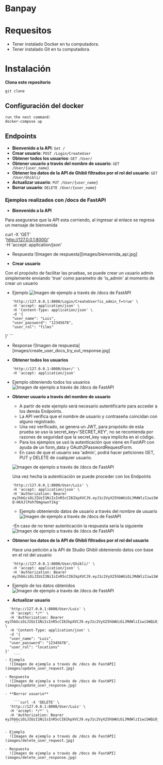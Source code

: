 # Banpay

# Requesitos
- Tener instalado Docker en tu computadora.
- Tener instalado Git en tu computadora.

# Instalación
**Clona este repositorio**

    git clone 

## Configuración del docker

    run the next command:
    docker-compose up

## Endpoints

- **Bienvenido a la API**: `Get /`
- **Crear usuario**: `POST /Login/CreateUser`
- **Obtener todos los usuarios**: `GET /User/`
- **Obtener usuario a través del nombre de usuario**: `GET /User/{user_name}`
- **Obtener los datos de la API de Ghibli filtrados por el rol del usuario**: `GET /User/Ghibli/`
- **Actualizar usuario**: `PUT /User/{user_name}`
- **Borrar usuario**: `DELETE /User/{user_name}`

### Ejemplos realizados con /docs de FastAPI

- **Bienvenido a la API**

Para asegurarse que la API esta corriendo, al ingresar al enlace se regresa un mensaje de bienvenida

   curl -X 'GET' \
  'http://127.0.0.1:8000/' \
  -H 'accept: application/json'

- Respuesta
    ![Imagen de respuesta][images/bienvenida_api.jpg]

- **Crear usuario**

Con el propósito de facilitar las pruebas, se puede crear un usuario admin simplemente enviando 'true' como parametro de 'is_admin' al momento de crear un usuario


- Ejemplo 
  ![Imagen de ejemplo a través de /docs de FastAPI](images/create_user_docs_try_out.jpg)

    ```curl -X 'POST' \
  'http://127.0.0.1:8000/Login/CreateUser?is_admin_f=true' \
  -H 'accept: application/json' \
  -H 'Content-Type: application/json' \
  -d '{
  "user_name": "Luis",
  "user_password": "12345678",
  "user_rol": "films"
}'
    ```
- Response
    ![Imagen de respuesta][images/create_user_docs_try_out_response.jpg]


- **Obtener todos los usuarios**

    
    ```curl -X 'GET' \
  'http://127.0.0.1:8000/User/' \
  -H 'accept: application/json'
    ```
  
- Ejemplo obteniendo todos los usuarios
  ![Imagen de ejemplo a través de /docs de FastAPI](images/response_get_all_users.jpg)

- **Obtener usuario a través del nombre de usuario**

    - A partir de este ejemplo será necesario autentificarte para acceder a los demás Endpoints.
    - La API verifica que el nombre de usuario y contraseña coincidan con alguno registrado.
    - Una vez verificado, se genera un JWT, para propósito de esta prueba se uso la secret_key='SECRET_KEY', no se recomienda por razones de seguridad que la secret_key vaya implicita en el código.
    - Para los ejemplos se usó la autenticación que viene en FastAPI con ayuda de un form_data y OAuth2PasswordRequestForm.
    - En caso de que el usuario sea 'admin', podrá hacer peticiones GET, PUT y DELETE de cualquier usuario.
    
    ![Imagen de ejemplo a través de /docs de FastAPI](images/authorization_form_data_fastapi.jpg) 

    Una vez hecha la autenticación se puede proceder con los Endpoints

    ```curl -X 'GET' \
  'http://127.0.0.1:8000/User/Luis' \
  -H 'accept: application/json' \
  -H 'Authorization: Bearer eyJhbGciOiJIUzI1NiIsInR5cCI6IkpXVCJ9.eyJ1c2VyX25hbWUiOiJMdWlzIiwiSWQiOjEsInJvbCI6ImZpbG1zIiwiaXNfYWRtaW4iOnRydWUsImV4cCI6MTcyNTUyNTY2OH0.NEaSgshHL2h2Q1yPpmCl6-Q-HkXJlPohfOmgnwxY1kg'
    ```
    - Ejemplo obteniendo datos de usuario a través del nombre de usuario
    ![Imagen de ejemplo a través de /docs de FastAPI](images/get_user_by_user_name.jpg)
  
    -En caso de no tener autenticación la respuesta sería la siguiente
    ![Imagen de ejemplo a través de /docs de FastAPI](images/authentication_error.jpg)

- **Obtener los datos de la API de Ghibli filtrados por el rol del usuario**

    Hace una petición a la API de Studio Ghibli obteniendo datos con base en el rol del usuario

    ```curl -X 'GET' \
  'http://127.0.0.1:8000/User/Ghibli/' \
  -H 'accept: application/json' \
  -H 'Authorization: Bearer eyJhbGciOiJIUzI1NiIsInR5cCI6IkpXVCJ9.eyJ1c2VyX25hbWUiOiJMdWlzIiwiSWQiOjEsInJvbCI6ImZpbG1zIiwiaXNfYWRtaW4iOnRydWUsImV4cCI6MTcyNTUyNzE5Nn0.xzl3bi8KsAdhpBdTRg9JKCVxRM6mXigG31qxfb_CtIY'
    ```
  
- Ejemplo de los datos obtenidos
  ![Imagen de ejemplo a través de /docs de FastAPI](images/get_Ghibli_data_by_rol.jpg)

- **Actualizar usuario**

```curl -X 'PUT' \
  'http://127.0.0.1:8000/User/Luis' \
  -H 'accept: */*' \
  -H 'Authorization: Bearer eyJhbGciOiJIUzI1NiIsInR5cCI6IkpXVCJ9.eyJ1c2VyX25hbWUiOiJMdWlzIiwiSWQiOjEsInJvbCI6ImZpbG1zIiwiaXNfYWRtaW4iOnRydWUsImV4cCI6MTcyNTUyNzE5Nn0.xzl3bi8KsAdhpBdTRg9JKCVxRM6mXigG31qxfb_CtIY' \
  -H 'Content-Type: application/json' \
  -d '{
  "user_name": "Luis",
  "user_password": "12345678",
  "user_rol": "locations"
}'
    ```
- Ejemplo
  ![Imagen de ejemplo a través de /docs de FastAPI](images/update_user_request.jpg)

- Respuesta
  ![Imagen de ejemplo a través de /docs de FastAPI](images/update_user_response.jpg)

- **Borrar usuario**

    ```curl -X 'DELETE' \
  'http://127.0.0.1:8000/User/Luis' \
  -H 'accept: */*' \
  -H 'Authorization: Bearer eyJhbGciOiJIUzI1NiIsInR5cCI6IkpXVCJ9.eyJ1c2VyX25hbWUiOiJMdWlzIiwiSWQiOjEsInJvbCI6ImZpbG1zIiwiaXNfYWRtaW4iOnRydWUsImV4cCI6MTcyNTUyNzE5Nn0.xzl3bi8KsAdhpBdTRg9JKCVxRM6mXigG31qxfb_CtIY'
    ```
  
- Ejemplo 
  ![Imagen de ejemplo a través de /docs de FastAPI](images/delete_user_request.jpg)

- Respuesta
  ![Imagen de ejemplo a través de /docs de FastAPI](images/delete_user_response.jpg)

